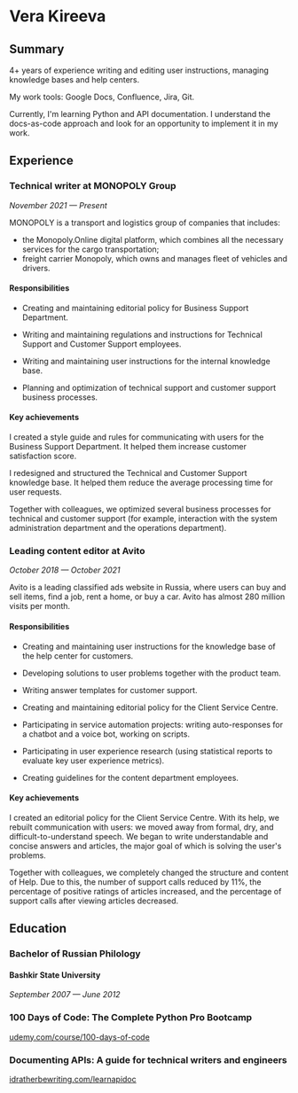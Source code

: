 # Vera Kireeva
## Summary
4+ years of experience writing and editing user instructions,
managing knowledge bases and help centers.

My work tools: Google Docs, Confluence, Jira, Git.

Currently, I'm learning Python and API documentation.
I understand the docs-as-code approach and look for
an opportunity to implement it in my work.

## Experience 

### Technical writer at MONOPOLY Group
*November 2021 — Present*

MONOPOLY is a transport and logistics group of companies that includes:
* the Monopoly.Online digital platform, which combines
  all the necessary services for the cargo transportation;
* freight carrier Monopoly, which owns and manages fleet of vehicles and drivers.

#### Responsibilities

* Creating and maintaining editorial policy for Business Support Department.

* Writing and maintaining regulations and instructions
for Technical Support and Customer Support employees.

* Writing and maintaining user instructions for the internal knowledge base.

* Planning and optimization of technical support and customer support business processes.

#### Key achievements

I created a style guide and rules for communicating with users
for the Business Support Department. It helped them increase customer satisfaction score.

I redesigned and structured the Technical and Customer Support knowledge base.
It helped them reduce the average processing time for user requests.

Together with colleagues, we optimized several business processes
for technical and customer support (for example,
interaction with the system administration department and the operations department).

### Leading content editor at Avito
*October 2018 — October 2021*

Avito is a leading classified ads website in Russia,
where users can buy and sell items, find a job, rent a home, or buy a car.
Avito has almost 280 million visits per month.

#### Responsibilities

* Creating and maintaining user instructions for the knowledge base
of the help center for customers.

* Developing solutions to user problems together with the product team.

* Writing answer templates for customer support.

* Creating and maintaining editorial policy for the Client Service Centre.

* Participating in service automation projects:
writing auto-responses for a chatbot and a voice bot, working on scripts.

* Participating in user experience research
(using statistical reports to evaluate key user experience metrics).

* Creating guidelines for the content department employees.

#### Key achievements

I created an editorial policy for the Client Service Centre.
With its help, we rebuilt communication with users:
we moved away from formal, dry, and difficult-to-understand speech.
We began to write understandable and concise answers and articles,
the major goal of which is solving the user's problems.

Together with colleagues, we completely changed the structure and content of Help.
Due to this, the number of support calls reduced by 11%,
the percentage of positive ratings of articles increased,
and the percentage of support calls after viewing articles decreased.

## Education
### Bachelor of Russian Philology
#### Bashkir State University
*September 2007 — June 2012*

### 100 Days of Code: The Complete Python Pro Bootcamp
[udemy.com/course/100-days-of-code](https://www.udemy.com/course/100-days-of-code/)

### Documenting APIs: A guide for technical writers and engineers
[idratherbewriting.com/learnapidoc](https://idratherbewriting.com/learnapidoc/)
